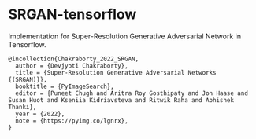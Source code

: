 # SRGAN-tensorflow
Implementation for Super-Resolution Generative Adversarial Network in Tensorflow.

```
@incollection{Chakraborty_2022_SRGAN,
  author = {Devjyoti Chakraborty},
  title = {Super-Resolution Generative Adversarial Networks {(SRGAN)}},
  booktitle = {PyImageSearch},
  editor = {Puneet Chugh and Aritra Roy Gosthipaty and Jon Haase and Susan Huot and Kseniia Kidriavsteva and Ritwik Raha and Abhishek Thanki},
  year = {2022},
  note = {https://pyimg.co/lgnrx},
}
```